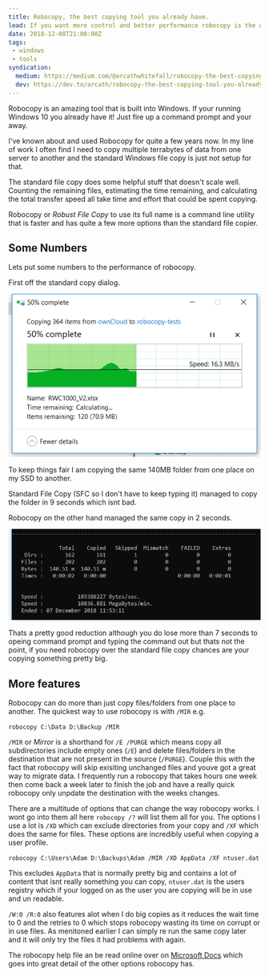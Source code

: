 ```yaml
---
title: Robocopy, the best copying tool you already have.
lead: If you want more control and better performance robocopy is the way to go.
date: 2018-12-08T21:00:00Z
tags:
 - windows
 - tools
syndication:
  medium: https://medium.com/@arcathwhitefall/robocopy-the-best-copying-tool-you-already-have-58e615bcdfdf
  dev: https://dev.to/arcath/robocopy-the-best-copying-tool-you-already-have-la8
---
```

Robocopy is an amazing tool that is built into Windows. If your running Windows 10 you already have it! Just fire up a command prompt and your away.

I've known about and used Robocopy for quite a few years now. In my line of work I often find I need to copy multiple terrabytes of data from one server to another and the standard Windows file copy is just not setup for that.

The standard file copy does some helpful stuff that doesn't scale well. Counting the remaining files, estimating the time remaining, and calculating the total transfer speed all take time and effort that could be spent copying.

Robocopy or _Robust File Copy_ to use its full name is a command line utility that is faster and has quite a few more options than the standard file copier.

## Some Numbers

Lets put some numbers to the performance of robocopy.

First off the standard copy dialog.

![Standard File Copy dialog](/assets/2018/12/robocopy/standard-copy.png)

To keep things fair I am copying the same 140MB folder from one place on my SSD to another.

Standard File Copy (SFC so I don't have to keep typing it) managed to copy the folder in 9 seconds which isnt bad.

Robocopy on the other hand managed the same copy in 2 seconds.

![Robocopy](/assets/2018/12/robocopy/robocopy.png)

Thats a pretty good reduction although you do lose more than 7 seconds to opeing command prompt and typing the command out but thats not the point, if you need robocopy over the standard file copy chances are your copying something pretty big.

## More features

Robocopy can do more than just copy files/folders from one place to another. The quickest way to use robocopy is with `/MIR` e.g.

```dos
robocopy C:\Data D:\Backup /MIR
```

`/MIR` or _Mirror_ is a shorthand for `/E /PURGE` which means copy all subdirectories include empty ones (`/E`) and delete files/folders in the destination that are not present in the source (`/PURGE`). Couple this with the fact that robocopy will skip exisiting unchanged files and youve got a great way to migrate data. I frequently run a robocopy that takes hours one week then come back a week later to finish the job and have a really quick robocopy only unpdate the destination with the weeks changes.

There are a multitude of options that can change the way robocopy works. I wont go into them all here `robocopy /?` will list them all for you. The options I use a lot is `/XD` which can exclude directories from your copy and `/XF` which does the same for files. These options are incredibly useful when copying a user profile.

```dos
robocopy C:\Users\Adam D:\Backups\Adam /MIR /XD AppData /XF ntuser.dat
```

This excludes `AppData` that is normally pretty big and contains a lot of content that isnt really something you can copy, `ntuser.dat` is the users registry which if your logged on as the user you are copying will be in use and un readable.

`/W:0 /R:0` also features alot when I do big copies as it reduces the wait time to 0 and the retries to 0 which stops robocopy wasting its time on corrupt or in use files. As menitoned earlier I can simply re run the same copy later and it will only try the files it had problems with again.

The robocopy help file an be read online over on [Microsoft Docs](https://docs.microsoft.com/en-us/windows-server/administration/windows-commands/robocopy) which goes into great detail of the other options robocopy has.
